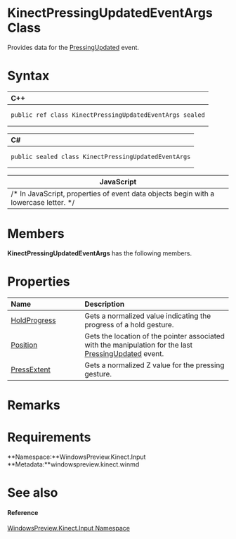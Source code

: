 KinectPressingUpdatedEventArgs Class  
====================================  

Provides data for the [PressingUpdated](KinectGestureRecognizer/Events/PressingUpdated_Event.md) event. <span id="syntaxSection"></span>

Syntax  
======  

<table>
<colgroup>
<col width="100%" />
</colgroup>
<thead>
<tr class="header">
<th align="left">C++</th>
</tr>
</thead>
<tbody>
<tr class="odd">
<td align="left"><pre><code>public ref class KinectPressingUpdatedEventArgs sealed</code></pre></td>
</tr>
</tbody>
</table>

<table>
<colgroup>
<col width="100%" />
</colgroup>
<thead>
<tr class="header">
<th align="left">C#</th>
</tr>
</thead>
<tbody>
<tr class="odd">
<td align="left"><pre><code>public sealed class KinectPressingUpdatedEventArgs</code></pre></td>
</tr>
</tbody>
</table>

| JavaScript                                                                             |
|----------------------------------------------------------------------------------------|
| /\* In JavaScript, properties of event data objects begin with a lowercase letter. \*/ |

<span id="classMembersSection"></span>

Members  
=======  

**KinectPressingUpdatedEventArgs** has the following members.  

<span id="publicpropertiesSection"></span>

Properties  
==========  

<table>
<colgroup>
<col width="30%" />
<col width="60%" />
</colgroup>
<thead>
<tr class="header">
<th align="left">Name</th>
<th align="left">Description</th>
</tr>
</thead>
<tbody>
<tr class="odd">
<td align="left"><a href="KinectPressingUpdatedEve/Properties/HoldProgress_Property.md">HoldProgress</a></td>
<td align="left">Gets a normalized value indicating the progress of a hold gesture.</td>
</tr>
<tr class="even">
<td align="left"><a href="KinectPressingUpdatedEve/Properties/Position_Property.md">Position</a></td>
<td align="left">Gets the location of the pointer associated with the manipulation for the last <a href="KinectGestureRecognizer/Events/PressingUpdated_Event.md">PressingUpdated</a> event.</td>
</tr>
<tr class="odd">
<td align="left"><a href="KinectPressingUpdatedEve/Properties/PressExtent_Property.md">PressExtent</a></td>
<td align="left">Gets a normalized Z value for the pressing gesture.</td>
</tr>
</tbody>
</table>

<span id="remarks"></span>

Remarks  
=======  

<span id="requirements"></span>

Requirements  
============  

**Namespace:**WindowsPreview.Kinect.Input  
**Metadata:**windowspreview.kinect.winmd  

<span id="ID4E5"></span>

See also  
========  

<span id="ID4EAB"></span>
#### Reference  

[WindowsPreview.Kinect.Input Namespace](../Kinect.Input.md)  



<!--Please do not edit the data in the comment block below.-->
<!--
TOCTitle : KinectPressingUpdatedEventArgs Class
RLTitle : KinectPressingUpdatedEventArgs Class
KeywordK : KinectPressingUpdatedEventArgs class, about
HelpPriority : 2
TopicType : apiref
KeywordF : WindowsPreview.Kinect.Input.KinectPressingUpdatedEventArgs
KeywordF : KinectPressingUpdatedEventArgs
KeywordF : WindowsPreview.Kinect.Input.KinectPressingUpdatedEventArgs
KeywordA : T:WindowsPreview.Kinect.Input.KinectPressingUpdatedEventArgs
AssetID : T:WindowsPreview.Kinect.Input.KinectPressingUpdatedEventArgs
Locale : en-us
CommunityContent : 1
APIType : Managed
APILocation : windowspreview.kinect.winmd
APIName : WindowsPreview.Kinect.Input.KinectPressingUpdatedEventArgs
TargetOS : Windows
TopicType : kbSyntax
DevLang : VB
DevLang : CSharp
DevLang : JavaScript
DevLang : C++
DocSet : K4Wv2
ProjType : K4Wv2Proj
Technology : Kinect for Windows
Product : Kinect for Windows SDK v2
productversion : 20
-->
